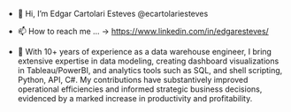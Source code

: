 - 👋 Hi, I’m Edgar Cartolari Esteves @ecartolariesteves
- 📫 How to reach me ... -> https://www.linkedin.com/in/edgaresteves/
  
- 👀 With 10+ years of experience as a data warehouse engineer, I bring extensive expertise in data modeling, creating dashboard visualizations in Tableau/PowerBI, and analytics tools such as SQL,
  and shell scripting, Python, API, C#. My contributions have substantively improved operational efficiencies and informed strategic business decisions, evidenced by a marked increase in productivity and profitability.


<!---
ecartolariesteves/ecartolariesteves is a ✨ special ✨ repository because its `README.md` (this file) appears on your GitHub profile.
You can click the Preview link to take a look at your changes.
--->



